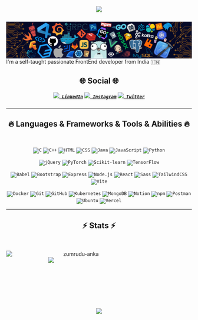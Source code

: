 <h1 align="center">
  <img src="https://readme-typing-svg.herokuapp.com/?lines=Hello,+There!+👋;This+is+Viswa....;Nice+to+meet+you!&center=true&size=30">
</h1>
<img align="center" src="images/header.png">
I'm a self-taught passionate FrontEnd developer from India 🇮🇳
<h2 align="center">🌐 Social 🌐</h2>
<h5 align="center">
  <code><a href="https://www.linkedin.com/in/viswa-chaitanya/" title="LinkedIn Profile"><img width="22" src="https://skillicons.dev/icons?i=linkedin"> LinkedIn</a></code>
  <code><a href="https://www.instagram.com/viswa_chaitanya_sai?utm_source=qr&igsh=NXpqYzUybWoyZ3hw" title="Instagram Profile"><img width="22" src="https://skillicons.dev/icons?i=instagram"> Instagram</a></code>
  <code><a href="https://x.com/viswa628" title="Twitter Profile"><img width="22" src="https://skillicons.dev/icons?i=twitter"> Twitter</a></code>
</h5>
<hr>
<h2 align="center">🔥 Languages & Frameworks & Tools & Abilities 🔥</h2>
<br>
<!-- Programming Languages -->
<p align="center">
  <code><img title="C" height="25" src="https://skillicons.dev/icons?i=c"></code>
  <code><img title="C++" height="25" src="https://skillicons.dev/icons?i=cpp"></code>
  <code><img title="HTML" height="25" src="https://skillicons.dev/icons?i=html"></code>
  <code><img title="CSS" height="25" src="https://skillicons.dev/icons?i=css"></code>
  <code><img title="Java" height="25" src="https://skillicons.dev/icons?i=java"></code>
  <code><img title="JavaScript" height="25" src="https://skillicons.dev/icons?i=js"></code>
  <code><img title="Python" height="25" src="https://skillicons.dev/icons?i=py"></code>
</p>

<!-- Libraries -->
<p align="center">
  <code><img title="jQuery" height="25" src="https://skillicons.dev/icons?i=jquery"></code>
  <code><img title="PyTorch" height="25" src="https://skillicons.dev/icons?i=pytorch"></code>
  <code><img title="Scikit-learn" height="25" src="https://skillicons.dev/icons?i=sklearn"></code>
  <code><img title="TensorFlow" height="25" src="https://skillicons.dev/icons?i=tensorflow"></code>
</p>

<!-- Frameworks -->
<p align="center">
  <code><img title="Babel" height="25" src="https://skillicons.dev/icons?i=babel"></code>
  <code><img title="Bootstrap" height="25" src="https://skillicons.dev/icons?i=bootstrap"></code>
  <code><img title="Express" height="25" src="https://skillicons.dev/icons?i=express"></code>
  <code><img title="Node.js" height="25" src="https://skillicons.dev/icons?i=nodejs"></code>
  <code><img title="React" height="25" src="https://skillicons.dev/icons?i=react"></code>
  <code><img title="Sass" height="25" src="https://skillicons.dev/icons?i=sass"></code>
  <code><img title="TailwindCSS" height="25" src="https://skillicons.dev/icons?i=tailwind"></code>
  <code><img title="Vite" height="25" src="https://skillicons.dev/icons?i=vite"></code>
</p>

<!-- Tools -->
<p align="center">
  <code><img title="Docker" height="25" src="https://skillicons.dev/icons?i=docker"></code>
  <code><img title="Git" height="25" src="https://skillicons.dev/icons?i=git"></code>
  <code><img title="GitHub" height="25" src="https://skillicons.dev/icons?i=github"></code>
  <code><img title="Kubernetes" height="25" src="https://skillicons.dev/icons?i=kubernetes"></code>
  <code><img title="MongoDB" height="25" src="https://skillicons.dev/icons?i=mongodb"></code>
  <code><img title="Notion" height="25" src="https://skillicons.dev/icons?i=notion"></code>
  <code><img title="npm" height="25" src="https://skillicons.dev/icons?i=npm"></code>
  <code><img title="Postman" height="25" src="https://skillicons.dev/icons?i=postman"></code>
  <code><img title="Ubuntu" height="25" src="https://skillicons.dev/icons?i=ubuntu"></code>
  <code><img title="Vercel" height="25" src="https://skillicons.dev/icons?i=vercel"></code>
</p>

<hr>

<h2 align="center">⚡ Stats ⚡</h2>
<br>
<p align=center>
  <div align=center>
    <img align="left" width=390 src="https://streak-stats.demolab.com/?user=viswachaitanyasai&theme=react&border=61dafb&hide_border=true" alt="zumrudu-anka" />
    <img align="right" width=390 src="https://github-readme-stats.vercel.app/api?username=viswachaitanyasai&show_icons=true&theme=react&border_color=61dafb&hide_border=true" />
  </div>
  <br><br><br><br><br><br><br><br><br>
  <div align=center>
    <img height=200 align="center" src="https://github-readme-stats.vercel.app/api/top-langs/?username=viswachaitanyasai&hide=c%23,powershell,Mathematica,Ruby,Objective-C,Objective-C%2b%2b,Cuda&title_color=61dafb&text_color=ffffff&icon_color=61dafb&bg_color=20232a&langs_count=8&layout=compact&border_color=61dafb&hide_border=true&size_weight=0.5&count_weight=0.5" />
  </div>
  <br>
</p>

